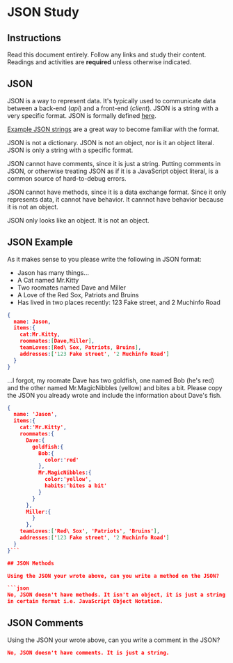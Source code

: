 # JSON Study

## Instructions

Read this document entirely. Follow any links and study their content. Readings
and activities are **required** unless otherwise indicated.

## JSON

JSON is a way to represent data. It's typically used to communicate data between
a back-end (*api*) and a front-end (*client*). JSON is a string with a very
specific format. JSON is formally defined [here](http://www.json.org/).

[Example JSON strings](http://json.org/example.html) are a great way to become
familiar with the format.

JSON is not a dictionary. JSON is not an object, nor is it an object literal.
JSON is only a string with a specific format.

JSON cannot have comments, since it is just a string. Putting comments in JSON,
or otherwise treating JSON as if it is a JavaScript object literal, is a common
source of hard-to-debug errors.

JSON cannot have methods, since it is a data exchange format. Since it only
represents data, it cannot have behavior. It cannnot have behavior because it is
not an object.

JSON only looks like an object. It is not an object.

## JSON Example

As it makes sense to you please write the following in JSON format:

-  Jason has many things...
- A Cat named Mr.Kitty
- Two roomates named Dave and Miller
- A Love of the Red Sox, Patriots and Bruins
- Has lived in two places recently: 123 Fake street, and 2 Muchinfo Road

```json
{
  name: Jason,
  items:{
    cat:Mr.Kitty,
    roommates:[Dave,Miller],
    teamLoves:[Red\ Sox, Patriots, Bruins],
    addresses:['123 Fake street', '2 Muchinfo Road']
  }
}

```

...I forgot, my roomate Dave has two goldfish, one named Bob (he's red) and the
other named Mr.MagicNibbles (yellow) and bites a bit. Please copy the JSON you
already wrote and include the information about Dave's fish.

```json
{
  name: 'Jason',
  items:{
    cat:'Mr.Kitty',
    roommates:{
      Dave:{
        goldfish:{
          Bob:{
            color:'red'
          },
          Mr.MagicNibbles:{
            color:'yellow',
            habits:'bites a bit'
          }
        }
      },
      Miller:{
        }
      },
    teamLoves:['Red\ Sox', 'Patriots', 'Bruins'],
    addresses:['123 Fake street', '2 Muchinfo Road']
  }
}```

## JSON Methods

Using the JSON your wrote above, can you write a method on the JSON?

```json
No, JSON doesn't have methods. It isn't an object, it is just a string that is
in certain format i.e. JavaScript Object Notation.
```

## JSON Comments

Using the JSON your wrote above, can you write a comment in the JSON?

```json
No, JSON doesn't have comments. It is just a string.
```
